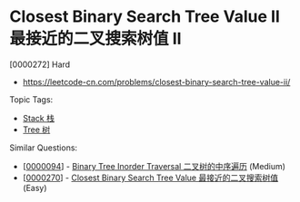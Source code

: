 # Closest Binary Search Tree Value II 最接近的二叉搜索树值 II

[0000272] Hard

- https://leetcode-cn.com/problems/closest-binary-search-tree-value-ii/

Topic Tags:

- [Stack 栈](https://leetcode-cn.com/tag/stack/)
- [Tree 树](https://leetcode-cn.com/tag/tree/)

Similar Questions:

- [[0000094](https://leetcode-cn.com/problems/binary-tree-inorder-traversal/)] - [Binary Tree Inorder Traversal 二叉树的中序遍历](./0000094.binary-tree-inorder-traversal.md) (Medium)
- [[0000270](https://leetcode-cn.com/problems/closest-binary-search-tree-value/)] - [Closest Binary Search Tree Value 最接近的二叉搜索树值](./0000270.closest-binary-search-tree-value.md) (Easy)
